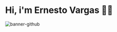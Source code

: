 # Hi, i'm Ernesto Vargas 🤠🦇
![banner-github](https://github.com/xSarscov/xSarscov/assets/110932159/309c6142-2df4-4e89-9818-414ff6c989d3)
<!--
**xSarscov/xSarscov** is a ✨ _special_ ✨ repository because its `README.md` (this file) appears on your GitHub profile.

Here are some ideas to get you started:

- 🔭 I’m currently working on ...
- 🌱 I’m currently learning ...
- 👯 I’m looking to collaborate on ...
- 🤔 I’m looking for help with ...
- 💬 Ask me about ...
- 📫 How to reach me: ...
- 😄 Pronouns: ...
- ⚡ Fun fact: ...
-->
